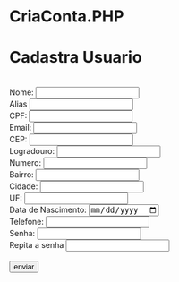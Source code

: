 # CriaConta.PHP

<?php
include('segurancazero.php');
include('cabecalho.php');
include('conn.php');

if($_SERVER['REQUEST_METHOD']=='POST'){
    $nome = $_POST['nome'];
    $apelido = $_POST['apelido'];
    $cpf = $_POST['cpf'];
    $email = $_POST['email'];
    $cep = $_POST['cep'];
    $rua = $_POST['rua'];
    $numero = $_POST['numero'];
    $bairro = $_POST['bairro'];
    $cidade = $_POST['cidade'];
    $uf = $_POST['uf'];
    $nascimento = $_POST['dt_nascimento'];
    $telefone = $_POST['telefone'];
    $nivel = 1;
    $senha = $_POST['senha'];
    $senha2 = $_POST['senha2'];

    //verifique se as senhas são iguais//
    if($senha!=$senha2){
        header('Location:cadastracliente.php?msg=As senhas devem ser iguais');
        exit();
    }
    
$tempero = rand(100000000,999999999) . date("Y-m-d H:i:s") . strrev($senha);
    $tempero = md5($tempero);
    $senha = md5($senha . $tempero);

//verifique se o e-mail está cadastrado//
$sql = "SELECT COUNT(*) FROM tb_usuarios WHERE email_usuario = '$email'";
$result = mysqli_query($link, $sql);
$quant = mysqli_fetch_array($result);
mysqli_close($link);

if($quant[0] == 1){
    header('Location: cadastracliente.php?msg=Email já cadastrado');
    exit();
}
$sql ="INSERT INTO `tb_usuarios`(`nome_usuario`, `apelido_usuario`, `cpf_usuario`, `email_usuario`, `cep_usuario`, 
`rua_usuario`, `numero_rua_usuario`, `bairro_usuario`, `cidade_usuario`, `uf_usuario`, `nascimento_usuario`, `senha_usuario`, 
`telefone_usuario`, `nivel_usuario`, tempero_usuario) VALUES ('$nome','$apelido'
,'$cpf','$email','$cep','$rua','$numero','$bairro','$cidade','$uf','$nascimento','$senha',
'$telefone','$nivel','$tempero')";

mysqli_query($link,$sql);

mysqli_close($link);
header('location: login.php?msg=Conta criada, faça seu login.');
exit();

}
?>
<!DOCTYPE html>
<html lang="pt-br">
<head>
    <meta charset="UTF-8">
    <meta name="viewport" content="width=device-width, initial-scale=1.0">
    <link rel="stylesheet" href="cadastra.css">
    <title>Cadastra Usuario</title>
</head>
<body>
    <h1>Cadastra Usuario</h1>
    <br>
<?php
include('msg_user.php');
?>
    <form action="criaconta.php" method="post">
        <label for="nome">Nome:</label>
        <input type="text" name="nome" id="nome" maxlength="50" required>
        <br>
        <label for="apelido">Alias</label>
        <input type="text" name="apelido" id="alias" maxlength="15" required>
        <br>
        <label for="cpf">CPF:</label>
        <input type="text" name="cpf" id="cpf" maxlength="14" required>
        <br>
        <label for="email">Email:</label>
        <input type="email" name="email" id="email" maxlength="50" required>
        <br>
        <label for="cep">CEP:</label>
        <input type="text" name="cep" id="cep" maxlength="9" required>
        <br>
        <label for="rua">Logradouro:</label>
        <input type="text" name="rua" id="rua" maxlength="50" required>
        <br>
        <label for="numero">Numero:</label>
        <input type="text" name="numero" id="numero" maxlength="5" required>
        <br>
        <label for="bairro">Bairro:</label>
        <input type="text" name="bairro" id="bairoo" maxlength="30" required>
        <br>
        <label for="cidade">Cidade:</label>
        <input type="text" name="cidade" id="cidade" maxlength="30" required>
        <br>
        <label for="uf">UF:</label>
        <input type="text" name="uf" id="uf" maxlength="2" required>
        <br>
        <label for="dt_nascimento">Data de Nascimento:</label>
        <input type="date" name="dt_nascimento" id="dt_nascimento" required>
        <br>
        <label for="telefone">Telefone:</label>
        <input type="text" name="telefone" id="telefone" maxlength="11" required>
        <br>
        <label for="senha">Senha:</label>
        <input type="password" name="senha" id="senha" required>
        <br>
        <label for="senha2">Repita a senha</label>
        <input type="password" name="senha2" id="senha2" required>
        <br>
        <br>
        <input type="submit" value="enviar">
    </form>
</body>
</html>
<script>
        document.addEventListener("DOMContentLoaded", function() {
            const cepInput = document.getElementById("cep");
 
  cepInput.addEventListener("blur", function() {
                let cep = cepInput.value.replace(/\D/g, ''); // Remove tudo que não é número //
 
  if (cep.length === 8) { // Valida se são 8 dígitos //
                          // Faz a requisição para a API ViaCEP //
                    fetch(`https://viacep.com.br/ws/${cep}/json/`)
                        .then(response => {
                            if (!response.ok) {
                                throw new Error('Erro ao buscar o CEP');
                            }
                            return response.json();
                        })
                        .then(data => {
                            if (data.erro) {
                                alert("CEP não encontrado.");
                                return;
                            }
                            // Preenche os campos do formulário
                            document.getElementById("rua").value = data.logradouro;
                            document.getElementById("bairro").value = data.bairro;
                            document.getElementById("cidade").value = data.localidade;
                            document.getElementById("uf").value = data.uf;
                        })
                        .catch(error => {
                            console.error("Erro na busca do CEP: ", error);
                            alert("Não foi possível buscar o endereço.");
                        });
                } else {
                    alert("Formato de CEP inválido. Deve conter 8 dígitos numéricos.");
                }
            });
        });
</script>
